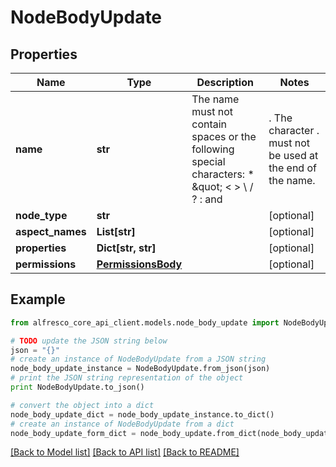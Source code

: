 # NodeBodyUpdate


## Properties
Name | Type | Description | Notes
------------ | ------------- | ------------- | -------------
**name** | **str** | The name must not contain spaces or the following special characters: * \&quot; &lt; &gt; \\ / ? : and |. The character . must not be used at the end of the name.  | [optional] 
**node_type** | **str** |  | [optional] 
**aspect_names** | **List[str]** |  | [optional] 
**properties** | **Dict[str, str]** |  | [optional] 
**permissions** | [**PermissionsBody**](PermissionsBody.md) |  | [optional] 

## Example

```python
from alfresco_core_api_client.models.node_body_update import NodeBodyUpdate

# TODO update the JSON string below
json = "{}"
# create an instance of NodeBodyUpdate from a JSON string
node_body_update_instance = NodeBodyUpdate.from_json(json)
# print the JSON string representation of the object
print NodeBodyUpdate.to_json()

# convert the object into a dict
node_body_update_dict = node_body_update_instance.to_dict()
# create an instance of NodeBodyUpdate from a dict
node_body_update_form_dict = node_body_update.from_dict(node_body_update_dict)
```
[[Back to Model list]](../README.md#documentation-for-models) [[Back to API list]](../README.md#documentation-for-api-endpoints) [[Back to README]](../README.md)


